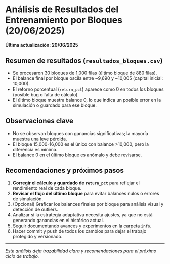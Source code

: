 # Análisis de Resultados del Entrenamiento por Bloques (20/06/2025)

**Última actualización: 20/06/2025**

## Resumen de resultados (`resultados_bloques.csv`)
- Se procesaron 30 bloques de 1,000 filas (último bloque de 880 filas).
- El balance final por bloque oscila entre ~9,690 y ~10,005 (capital inicial: 10,000).
- El retorno porcentual (`return_pct`) aparece como 0 en todos los bloques (posible bug o falta de cálculo).
- El último bloque muestra balance 0, lo que indica un posible error en la simulación o guardado para ese bloque.

## Observaciones clave
- No se observan bloques con ganancias significativas; la mayoría muestra una leve pérdida.
- El bloque 15,000-16,000 es el único con balance >10,000, pero la diferencia es mínima.
- El balance 0 en el último bloque es anómalo y debe revisarse.

## Recomendaciones y próximos pasos
1. **Corregir el cálculo y guardado de `return_pct`** para reflejar el rendimiento real de cada bloque.
2. **Revisar el flujo del último bloque** para evitar balances nulos o errores de simulación.
3. (Opcional) Graficar los balances finales por bloque para análisis visual y detección de outliers.
4. Analizar si la estrategia adaptativa necesita ajustes, ya que no está generando ganancias en el histórico actual.
5. Seguir documentando avances y experimentos en la carpeta `info`.
6. Hacer commit y push de todos los cambios para dejar el trabajo protegido y versionado.

---

_Este análisis deja trazabilidad clara y recomendaciones para el próximo ciclo de trabajo._
